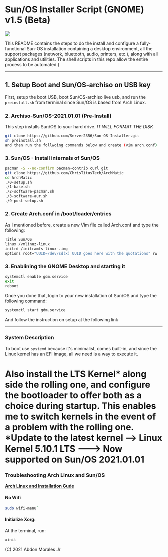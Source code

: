 # Sun/OS Installer Script (GNOME) v1.5 (Beta)

<img src="https://github.com/Server2356/Sun-OS-Installer/blob/master/Sun:OS.png" />

This README contains the steps to do the install and configure a fully-functional Sun-OS installation containing a desktop environment, all the support packages (network, bluetooth, audio, printers, etc.), along with all applications and utilities. The shell scripts in this repo allow the entire process to be automated.)

---

## 1. Setup Boot and Sun/OS-archiso on USB key

First, setup the boot USB, boot Sun/OS-archiso live usb, and run the `preinstall.sh` from terminal since Sun/OS is based from Arch Linux.

### 2. Archiso-Sun/OS-2021.01.01 (Pre-Install)

This step installs Sun/OS to your hard drive. *IT WILL FORMAT THE DISK*

```bash
git clone https://github.com/Server2356/Sun-OS-Installer.git
sh preinstall.sh
and then run the follwoing commands below and create (vim arch.conf)
```

### 3. Sun/OS - Install internals of Sun/OS

```bash
pacman -S --no-confirm pacman-contrib curl git
git clone https://github.com/ChrisTitusTech/ArchMatic
cd ArchMatic
./0-setup.sh
./1-base.sh
./2-software-pacman.sh
./3-software-aur.sh
./9-post-setup.sh
```
### 2. Create Arch.conf in /boot/loader/entries

As I mentioned before, create a new Vim file called Arch.conf and type the following:

```bash
Title Sun/OS
linux /vmlinuz-linux
initrd /initramfs-linux-.img
options root="UUID=/dev/sd(x) UUID goes here with the quotations" rw
```
### 3. Enablining the GNOME Desktop and starting it
```bash
systemctl enable gdm.service
exit
reboot
```
Once you done that, login to your new installation of Sun/OS and type the following command:
```bash
systemctl start gdm.service
```
And follow the instruction on setup at the following link

---

### System Description

To boot use `systemd` because it's minimalist, comes built-in, and since the Linux kernel has an EFI image, all we need is a way to execute it.

Also install the LTS Kernel* along side the rolling one, and configure the bootloader to offer both as a choice during startup. This enables me to switch kernels in the event of a problem with the rolling one.
*Update to the latest kernel --> Linux Kernel 5.10.1 LTS ---> Now supported on Sun/OS 2021.01.01
=======
### Troubleshooting Arch Linux and Sun/OS

__[Arch Linux and Installation Gude](https://github.com/rickellis/Arch-Linux-Install-Guide)__

#### No Wifi

```bash
sudo wifi-menu`
```

#### Initialize Xorg:
At the terminal, run:

```bash
xinit
```
(C) 2021 Abdon Morales Jr
